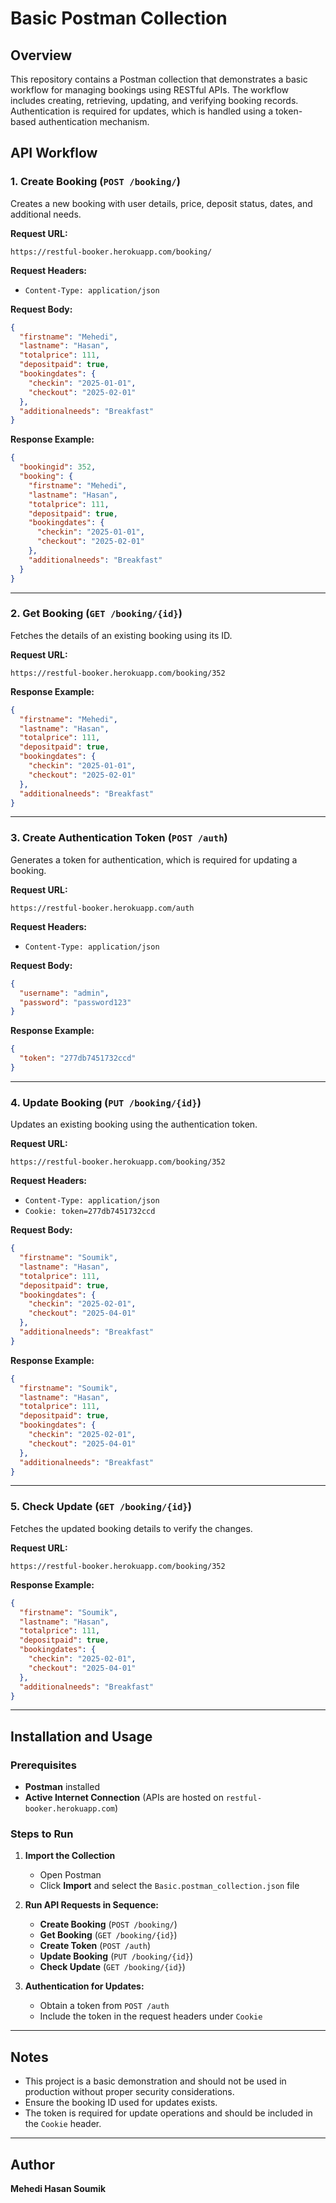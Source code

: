 # Basic Postman Collection  

## Overview  
This repository contains a Postman collection that demonstrates a basic workflow for managing bookings using RESTful APIs. The workflow includes creating, retrieving, updating, and verifying booking records. Authentication is required for updates, which is handled using a token-based authentication mechanism.  

## API Workflow  

### 1. Create Booking (`POST /booking/`)  
Creates a new booking with user details, price, deposit status, dates, and additional needs.  

**Request URL:**  
```
https://restful-booker.herokuapp.com/booking/
```

**Request Headers:**  
- `Content-Type: application/json`  

**Request Body:**  
```json
{
  "firstname": "Mehedi",
  "lastname": "Hasan",
  "totalprice": 111,
  "depositpaid": true,
  "bookingdates": {
    "checkin": "2025-01-01",
    "checkout": "2025-02-01"
  },
  "additionalneeds": "Breakfast"
}
```

**Response Example:**  
```json
{
  "bookingid": 352,
  "booking": {
    "firstname": "Mehedi",
    "lastname": "Hasan",
    "totalprice": 111,
    "depositpaid": true,
    "bookingdates": {
      "checkin": "2025-01-01",
      "checkout": "2025-02-01"
    },
    "additionalneeds": "Breakfast"
  }
}
```

---

### 2. Get Booking (`GET /booking/{id}`)  
Fetches the details of an existing booking using its ID.  

**Request URL:**  
```
https://restful-booker.herokuapp.com/booking/352
```

**Response Example:**  
```json
{
  "firstname": "Mehedi",
  "lastname": "Hasan",
  "totalprice": 111,
  "depositpaid": true,
  "bookingdates": {
    "checkin": "2025-01-01",
    "checkout": "2025-02-01"
  },
  "additionalneeds": "Breakfast"
}
```

---

### 3. Create Authentication Token (`POST /auth`)  
Generates a token for authentication, which is required for updating a booking.  

**Request URL:**  
```
https://restful-booker.herokuapp.com/auth
```

**Request Headers:**  
- `Content-Type: application/json`  

**Request Body:**  
```json
{
  "username": "admin",
  "password": "password123"
}
```

**Response Example:**  
```json
{
  "token": "277db7451732ccd"
}
```

---

### 4. Update Booking (`PUT /booking/{id}`)  
Updates an existing booking using the authentication token.  

**Request URL:**  
```
https://restful-booker.herokuapp.com/booking/352
```

**Request Headers:**  
- `Content-Type: application/json`  
- `Cookie: token=277db7451732ccd`  

**Request Body:**  
```json
{
  "firstname": "Soumik",
  "lastname": "Hasan",
  "totalprice": 111,
  "depositpaid": true,
  "bookingdates": {
    "checkin": "2025-02-01",
    "checkout": "2025-04-01"
  },
  "additionalneeds": "Breakfast"
}
```

**Response Example:**  
```json
{
  "firstname": "Soumik",
  "lastname": "Hasan",
  "totalprice": 111,
  "depositpaid": true,
  "bookingdates": {
    "checkin": "2025-02-01",
    "checkout": "2025-04-01"
  },
  "additionalneeds": "Breakfast"
}
```

---

### 5. Check Update (`GET /booking/{id}`)  
Fetches the updated booking details to verify the changes.  

**Request URL:**  
```
https://restful-booker.herokuapp.com/booking/352
```

**Response Example:**  
```json
{
  "firstname": "Soumik",
  "lastname": "Hasan",
  "totalprice": 111,
  "depositpaid": true,
  "bookingdates": {
    "checkin": "2025-02-01",
    "checkout": "2025-04-01"
  },
  "additionalneeds": "Breakfast"
}
```

---

## Installation and Usage  

### Prerequisites  
- **Postman** installed  
- **Active Internet Connection** (APIs are hosted on `restful-booker.herokuapp.com`)  

### Steps to Run  
1. **Import the Collection**  
   - Open Postman  
   - Click **Import** and select the `Basic.postman_collection.json` file  

2. **Run API Requests in Sequence:**  
   - **Create Booking** (`POST /booking/`)  
   - **Get Booking** (`GET /booking/{id}`)  
   - **Create Token** (`POST /auth`)  
   - **Update Booking** (`PUT /booking/{id}`)  
   - **Check Update** (`GET /booking/{id}`)  

3. **Authentication for Updates:**  
   - Obtain a token from `POST /auth`  
   - Include the token in the request headers under `Cookie`  

---

## Notes  
- This project is a basic demonstration and should not be used in production without proper security considerations.  
- Ensure the booking ID used for updates exists.  
- The token is required for update operations and should be included in the `Cookie` header.  

---

## Author  
**Mehedi Hasan Soumik**  




